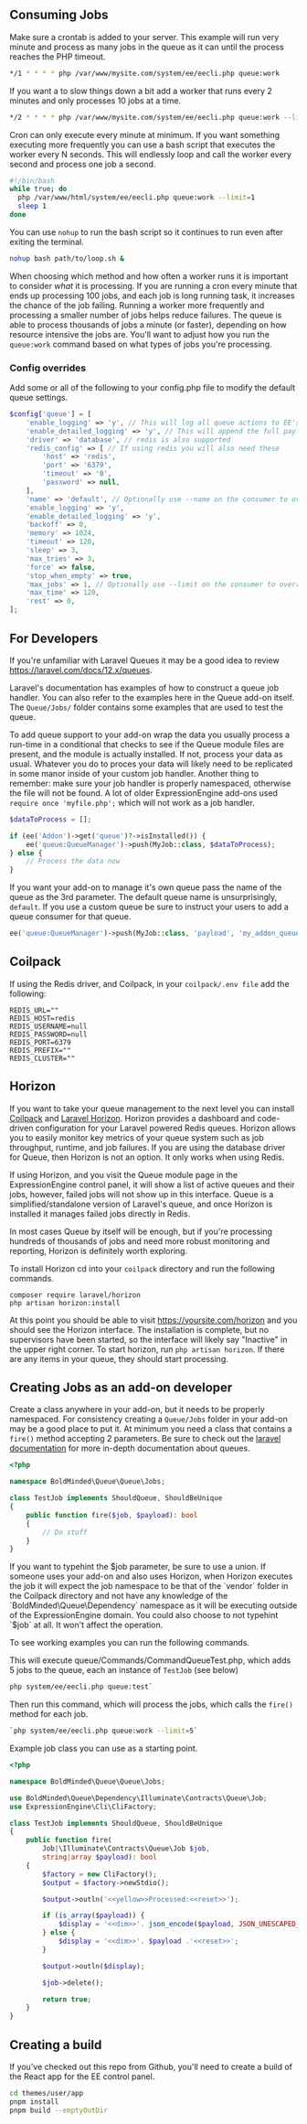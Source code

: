 
## Consuming Jobs

Make sure a crontab is added to your server. This example will run very minute and process as many jobs
in the queue as it can until the process reaches the PHP timeout.

```bash
*/1 * * * * php /var/www/mysite.com/system/ee/eecli.php queue:work
```

If you want a to slow things down a bit add a worker that runs every 2 minutes and only processes 10 jobs at a time.
     
```bash
*/2 * * * * php /var/www/mysite.com/system/ee/eecli.php queue:work --limit=10
```  

Cron can only execute every minute at minimum. If you want something executing more frequently you can use a bash 
script that executes the worker every N seconds. This will endlessly loop and call the worker every second and process
one job a second.

```bash
#!/bin/bash
while true; do
  php /var/www/html/system/ee/eecli.php queue:work --limit=1
  sleep 1
done
```

You can use `nohup` to run the bash script so it continues to run even after exiting the terminal.

```bash
nohup bash path/to/loop.sh &
```

When choosing which method and how often a worker runs it is important to consider _what_ it is processing. If you are running
a cron every minute that ends up processing 100 jobs, and each job is long running task, it increases the chance of
the job failing. Running a worker more frequently and processing a smaller number of jobs helps reduce failures. The queue 
is able to process thousands of jobs a minute (or faster), depending on how resource intensive the jobs are. You'll want to adjust
how you run the `queue:work` command based on what types of jobs you're processing.

### Config overrides

Add some or all of the following to your config.php file to modify the default queue settings.

```php
$config['queue'] = [
    'enable_logging' => 'y', // This will log all queue actions to EE's Developer log. It's best to keep this off unless you need to debug something.
    'enable_detailed_logging' => 'y', // This will append the full payload and stack trace (if applicable) to processed jobs.
    'driver' => 'database', // redis is also supported
    'redis_config' => [ // If using redis you will also need these
        'host' => 'redis',
        'port' => '6379',
        'timeout' => '0',
        'password' => null,
    ],
    'name' => 'default', // Optionally use --name on the consumer to override this value at run time. 
    'enable_logging' => 'y',
    'enable_detailed_logging' => 'y',
    'backoff' => 0,
    'memory' => 1024,
    'timeout' => 120,
    'sleep' => 3,
    'max_tries' => 3,
    'force' => false,
    'stop_when_empty' => true,
    'max_jobs' => 1, // Optionally use --limit on the consumer to override this value at run time. 
    'max_time' => 120,
    'rest' => 0,
];
```

## For Developers

If you're unfamiliar with Laravel Queues it may be a good idea to review https://laravel.com/docs/12.x/queues.

Laravel's documentation has examples of how to construct a queue job handler. You can also refer to the examples here
in the Queue add-on itself. The `Queue/Jobs/` folder contains some examples that are used to test the queue.

To add queue support to your add-on wrap the data you usually process a run-time in a conditional that checks to see
if the Queue module files are present, and the module is actually installed. If not, process your data as usual. 
Whatever you do to proces your data will likely need to be replicated in some manor inside of your custom job handler.
Another thing to remember: make sure your job handler is properly namespaced, otherwise the file will not be found.
A lot of older ExpressionEngine add-ons used `require once 'myfile.php';` which will not work as a job handler.

```php
$dataToProcess = [];

if (ee('Addon')->get('queue')?->isInstalled()) {
    ee('queue:QueueManager')->push(MyJob::class, $dataToProcess);
} else {
    // Process the data now
}

```

If you want your add-on to manage it's own queue pass the name of the queue as the 3rd parameter. The default queue name
is unsurprisingly, `default`. If you use a custom queue be sure to instruct your users to add a queue consumer for that queue.

```php
ee('queue:QueueManager')->push(MyJob::class, 'payload', 'my_addon_queue')
```

## Coilpack

If using the Redis driver, and Coilpack, in your `coilpack/.env file` add the following:

```dotenv
REDIS_URL=""
REDIS_HOST=redis
REDIS_USERNAME=null
REDIS_PASSWORD=null
REDIS_PORT=6379
REDIS_PREFIX=""
REDIS_CLUSTER=""
```

## Horizon

If you want to take your queue management to the next level you can install [Coilpack](https://expressionengine.github.io/coilpack-docs/) 
and [Laravel Horizon](https://laravel.com/docs/12.x/horizon). Horizon provides a dashboard and code-driven configuration 
for your Laravel powered Redis queues. Horizon allows you to easily monitor key metrics of your queue system such as job 
throughput, runtime, and job failures. If you are using the database driver for Queue, then Horizon is not an option. 
It only works when using Redis.

If using Horizon, and you visit the Queue module page in the ExpressionEngine control panel, it will show a list of active
queues and their jobs, however, failed jobs will not show up in this interface. Queue is a simplified/standalone version
of Laravel's queue, and once Horizon is installed it manages failed jobs directly in Redis.

In most cases Queue by itself will be enough, but if you're processing hundreds of thousands of jobs and need more robust
monitoring and reporting, Horizon is definitely worth exploring.

To install Horizon cd into your `coilpack` directory and run the following commands.
```
composer require laravel/horizon
php artisan horizon:install
```

At this point you should be able to visit https://yoursite.com/horizon and you should see the Horizon interface. The 
installation is complete, but no supervisors have been started, so the interface will likely say "Inactive" in the upper
right corner. To start horizon, run `php artisan horizon`. If there are any items in your queue, they should start
processing.

## Creating Jobs as an add-on developer

Create a class anywhere in your add-on, but it needs to be properly namespaced. For consistency
creating a `Queue/Jobs` folder in your add-on may be a good place to put it. At minimum you need a class that contains
a `fire()` method accepting 2 parameters. Be sure to check out the [laravel documentation](https://laravel.com/docs/12.x/queues) 
for more in-depth documentation about queues.

```php
<?php

namespace BoldMinded\Queue\Queue\Jobs;

class TestJob implements ShouldQueue, ShouldBeUnique
{
    public function fire($job, $payload): bool
    {
        // Do stuff
    }
}
```

If you want to typehint the $job parameter, be sure to use a union. If someone uses your add-on and also uses Horizon, 
when Horizon executes the job it will expect the job namespace to be that of the `vendor`
folder in the Coilpack directory and not have any knowledge of the `BoldMinded\Queue\Dependency` namespace as it will
be executing outside of the ExpressionEngine domain. You could also choose to not typehint `$job` at all. It won't affect
the operation.

To see working examples you can run the following commands.

This will execute queue/Commands/CommandQueueTest.php, which adds 5 jobs to the queue, each an instance of `TestJob` (see below)

```bash
php system/ee/eecli.php queue:test`
```

Then run this command, which will process the jobs, which calls the `fire()` method for each job.

```bash
`php system/ee/eecli.php queue:work --limit=5`
```

Example job class you can use as a starting point.

```php
<?php

namespace BoldMinded\Queue\Queue\Jobs;

use BoldMinded\Queue\Dependency\Illuminate\Contracts\Queue\Job;
use ExpressionEngine\Cli\CliFactory;

class TestJob implements ShouldQueue, ShouldBeUnique
{
    public function fire(
        Job|\Illuminate\Contracts\Queue\Job $job,
        string|array $payload): bool
    {
        $factory = new CliFactory();
        $output = $factory->newStdio();

        $output->outln('<<yellow>>Processed:<<reset>>');

        if (is_array($payload)) {
            $display = '<<dim>>'. json_encode($payload, JSON_UNESCAPED_UNICODE) .'<<reset>>';
        } else {
            $display = '<<dim>>'. $payload .'<<reset>>';
        }

        $output->outln($display);

        $job->delete();

        return true;
    }
}
```

## Creating a build

If you've checked out this repo from Github, you'll need to create a build of the React app for the EE control panel.

```bash
cd themes/user/app
pnpm install
pnpm build --emptyOutDir
```
